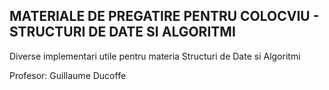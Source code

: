 ## MATERIALE DE PREGATIRE PENTRU COLOCVIU - STRUCTURI DE DATE SI ALGORITMI

Diverse implementari utile pentru materia Structuri de Date si Algoritmi

Profesor: Guillaume Ducoffe

